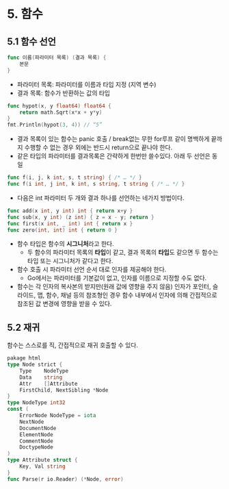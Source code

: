 # 5. 함수
## 5.1 함수 선언
```go
func 이름(파라미터 목록) (결과 목록) {
	본문
}
```
* 파라미터 목록: 파라미터를 이름과 타입 지정 (지역 변수)
* 결과 목록: 함수가 반환하는 값의 타입

```go
func hypot(x, y float64) float64 {
	return math.Sqrt(x*x + y*y)
}
fmt.Println(hypot(3, 4)) // “5”
```
* 결과 목록이 있는 함수는 panic 호출 / break없는 무한 for루프 같이 명백하게 끝까지 수행할 수 없는 경우 외에는 반드시 return으로 끝나야 한다.
* 같은 타입의 파라미터를 결과목록은 간략하게 한번만 쓸수있다. 아래 두 선언은 동일
```go
func f(i, j, k int, s, t string) { /* … */ }
func f(i int, j int, k int, s string, t string { /* … */ }
```
* 다음은 int 파라미터 두 개와 결과 하나를 선언하는 네가지 방법이다.
```go
func add(x int, y int) int { return x+y }
func sub(x, y int) (z int) { z = x - y; return }
func first(x int, _ int) int { return x }
func zero(int, int) int { return 0 }
```
* 함수 타입은 함수의 **시그니처**라고 한다.
	* 두 함수의 파라미터 목록의 **타입**이 같고, 결과 목록의 **타입**도 같으면 두 함수는 타입 또는 시그니처가 같다고 한다.
* 함수 호출 시 파라미터 선언 순서 대로 인자를 제공해야 한다.
	* Go에서는 파라미터를 기본값이 없고, 인자를 이름으로 지정할 수도 없다.
* 함수는 각 인자의 복사본의 받지만(원래 값에 영향을 주지 않음) 인자가 포인터, 슬라이드, 맵, 함수, 채널 등의 참조형인 경우 함수 내부에서 인자에 의해 간접적으로 참조된 값 변경에 영향을 받을 수 있다.

## 5.2 재귀
함수는 스스로를 직, 간접적으로 재귀 호출할 수 있다.

```go
pakage html
type Node strict {
	Type	NodeType
	Data	string
	Attr	[]Attribute
	FirstChild, NextSibling	*Node
}
type NodeType int32
const (
	ErrorNode NodeType = iota
	NextNode
	DocumentNode
	ElementNode
	CommentNode
	DoctypeNode
)
type Attribute struct {
	Key, Val string
}
func Parse(r io.Reader) (*Node, error) 
```